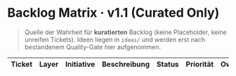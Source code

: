 # Backlog Matrix · v1.1 (Curated Only)

> Quelle der Wahrheit für **kuratierten** Backlog (keine Placeholder, keine unreifen Tickets).
> Ideen liegen in `ideas/` und werden erst nach bestandenem Quality-Gate hier aufgenommen.

| Ticket | Layer | Initiative | Beschreibung | Status | Priorität | Owner | Reviewer | Zyklus | Aufwand | Notizen |
|---|---|---|---|---|---|---|---|---|---|---|
